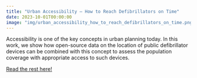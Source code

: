 ```yaml
---
title: "Urban Accessibility — How to Reach Defibrillators on Time"
date: 2023-10-01T00:00:00
image: "img/urban_accessibility_how_to_reach_defibrillators_on_time.png"
---
```


Accessibility is one of the key concepts in urban planning today. In this work, we show how open-source data on the location of public defibrillator devices can be combined with this concept to assess the population coverage with appropriate access to such devices.


<!--more-->


[Read the rest here!](https://towardsdatascience.com/urban-accessibility-how-to-reach-defibrillators-on-time-c865d9194448)
